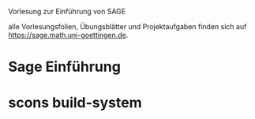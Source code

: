 Vorlesung zur Einführung von SAGE

alle Vorlesungsfolien, Übungsblätter und Projektaufgaben finden sich auf https://sage.math.uni-goettingen.de.

# Sage Einführung

# scons build-system

